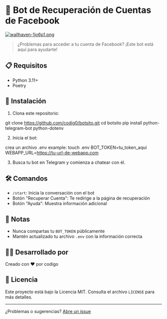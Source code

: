 # 🤖 Bot de Recuperación de Cuentas de Facebook

[![wallhaven-1jo6p1.png](https://i.postimg.cc/tJ41CyXN/wallhaven-1jo6p1.png)](https://postimg.cc/CB9Mm3nR)

> ¿Problemas para acceder a tu cuenta de Facebook? ¡Este bot está aquí para ayudarte!

## 📋 Requisitos

- Python 3.11+
- Poetry

## 🚀 Instalación

1. Clona este repositorio:

git clone https://github.com/codig0/botsito.git
cd botsito
pip install python-telegram-bot python-dotenv

2. Inicia el bot:

crea un archivo .env example:
touch .env
BOT_TOKEN=tu_token_aquí
WEBAPP_URL=https://tu-url-de-webapp.com

3. Busca tu bot en Telegram y comienza a chatear con él.

## 🛠️ Comandos

- `/start`: Inicia la conversación con el bot
- Botón "Recuperar Cuenta": Te redirige a la página de recuperación
- Botón "Ayuda": Muestra información adicional

## 📝 Notas

- Nunca compartas tu `BOT_TOKEN` públicamente
- Mantén actualizado tu archivo `.env` con la información correcta

## 👨‍💻 Desarrollado por

Creado con ❤️ por codigo

## 📜 Licencia

Este proyecto está bajo la Licencia MIT. Consulta el archivo `LICENSE` para más detalles.

---

¿Problemas o sugerencias? [Abre un issue](https://github.com/codig0/botsito/issues)
